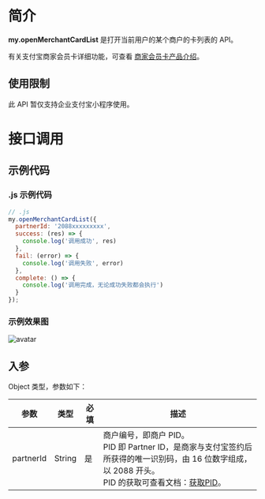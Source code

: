 # 简介

**my.openMerchantCardList** 是打开当前用户的某个商户的卡列表的 API。

有关支付宝商家会员卡详细功能，可查看 [商家会员卡产品介绍](https://opendocs.alipay.com/open/03sx7r?ref=api)。


## 使用限制

此 API 暂仅支持企业支付宝小程序使用。

# 接口调用

## 示例代码

### .js 示例代码

```javascript
// .js
my.openMerchantCardList({
  partnerId: '2088xxxxxxxxx',
  success: (res) => {
    console.log('调用成功', res)
  },
  fail: (error) => {
    console.log('调用失败', error)
  },
  complete: () => {
    console.log('调用完成，无论成功失败都会执行')
  }
});
```
### 示例效果图
![avatar](https://img.alicdn.com/imgextra/i4/O1CN01x7oo0P1G3jM4t5pNE_!!6000000000567-2-tps-634-652.png)

## 入参

Object 类型，参数如下：

| **参数**  | **类型** | **必填** | **描述**   |
| --------- | -------- | -------- | ---------- |
| partnerId | String   | 是       | 商户编号，即商户 PID。<br> PID 即 Partner ID，是商家与支付宝签约后所获得的唯一识别码，由 16 位数字组成，以 2088 开头。<br>PID 的获取可查看文档：[获取PID](https://opendocs.alipay.com/common/02ncut)。 |
